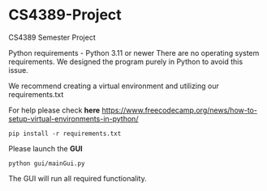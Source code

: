 # CS4389-Project
CS4389 Semester Project

Python requirements - Python 3.11 or newer
There are no operating system requirements. We designed the program purely in Python to avoid this issue.

We recommend creating a virtual environment and utilizing our requirements.txt 

For help please check **here**
https://www.freecodecamp.org/news/how-to-setup-virtual-environments-in-python/

```pip install -r requirements.txt```

Please launch the **GUI**

```python gui/mainGui.py```

The GUI will run all required functionality. 

